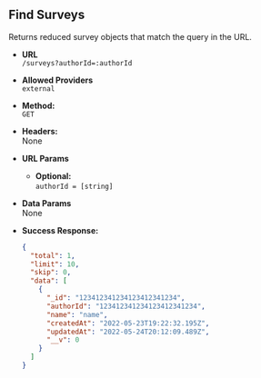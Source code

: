 ## **Find Surveys**

Returns reduced survey objects that match the query in the URL.

- **URL**  
  `/surveys?authorId=:authorId`

- **Allowed Providers**  
  `external`

- **Method:**  
  `GET`

- **Headers:**  
  None

- **URL Params**

  - **Optional:**  
    `authorId = [string]`

- **Data Params**  
  None

- **Success Response:**
  ```json
  {
    "total": 1,
    "limit": 10,
    "skip": 0,
    "data": [
      {
        "_id": "123412341234123412341234",
        "authorId": "123412341234123412341234",
        "name": "name",
        "createdAt": "2022-05-23T19:22:32.195Z",
        "updatedAt": "2022-05-24T20:12:09.489Z",
        "__v": 0
      }
    ]
  }
  ```
